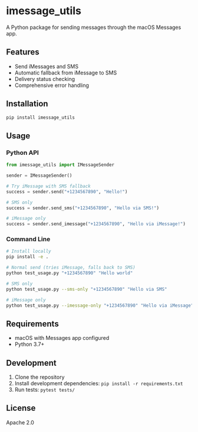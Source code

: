 # imessage_utils

A Python package for sending messages through the macOS Messages app.

## Features

- Send iMessages and SMS
- Automatic fallback from iMessage to SMS
- Delivery status checking
- Comprehensive error handling

## Installation

```bash
pip install imessage_utils
```

## Usage

### Python API
```python
from imessage_utils import IMessageSender

sender = IMessageSender()

# Try iMessage with SMS fallback
success = sender.send("+1234567890", "Hello!")

# SMS only
success = sender.send_sms("+1234567890", "Hello via SMS!")

# iMessage only
success = sender.send_imessage("+1234567890", "Hello via iMessage!")
```

### Command Line
```bash
# Install locally
pip install -e .

# Normal send (tries iMessage, falls back to SMS)
python test_usage.py "+1234567890" "Hello world"

# SMS only
python test_usage.py --sms-only "+1234567890" "Hello via SMS"

# iMessage only
python test_usage.py --imessage-only "+1234567890" "Hello via iMessage"
```

## Requirements

- macOS with Messages app configured
- Python 3.7+

## Development

1. Clone the repository
2. Install development dependencies: `pip install -r requirements.txt`
3. Run tests: `pytest tests/`

## License

Apache 2.0